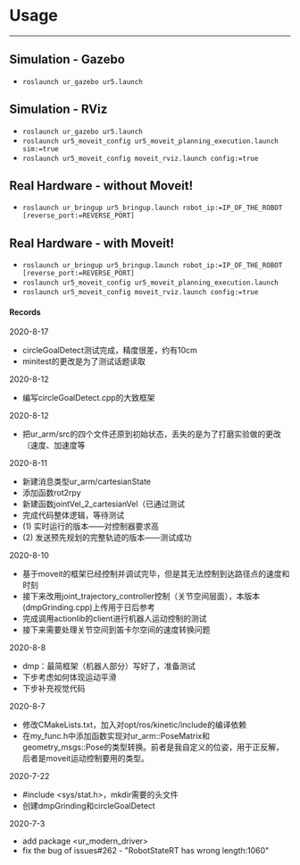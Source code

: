 # Usage

---


## Simulation - Gazebo

- ```roslaunch ur_gazebo ur5.launch```


## Simulation - RViz

- ```roslaunch ur_gazebo ur5.launch```
- ```roslaunch ur5_moveit_config ur5_moveit_planning_execution.launch sim:=true```
- ```roslaunch ur5_moveit_config moveit_rviz.launch config:=true```


## Real Hardware - without Moveit!

- ```roslaunch ur_bringup ur5_bringup.launch robot_ip:=IP_OF_THE_ROBOT [reverse_port:=REVERSE_PORT]```


## Real Hardware - with Moveit!

- ```roslaunch ur_bringup ur5_bringup.launch robot_ip:=IP_OF_THE_ROBOT [reverse_port:=REVERSE_PORT]```
- ```roslaunch ur5_moveit_config ur5_moveit_planning_execution.launch```
- ```roslaunch ur5_moveit_config moveit_rviz.launch config:=true```




#### Records
2020-8-17
- circleGoalDetect测试完成，精度很差，约有10cm
- minitest的更改是为了测试话题读取

2020-8-12
- 编写circleGoalDetect.cpp的大致框架

2020-8-12
- 把ur_arm/src的四个文件还原到初始状态，丢失的是为了打磨实验做的更改（速度、加速度等

2020-8-11
- 新建消息类型ur_arm/cartesianState
- 添加函数rot2rpy
- 新建函数jointVel_2_cartesianVel（已通过测试
- 完成代码整体逻辑，等待测试
- (1) 实时运行的版本——对控制器要求高
- (2) 发送预先规划的完整轨迹的版本——测试成功

2020-8-10
- 基于moveit的框架已经控制并调试完毕，但是其无法控制到达路径点的速度和时刻
- 接下来改用joint_trajectory_controller控制（关节空间层面），本版本(dmpGrinding.cpp)上传用于日后参考
- 完成调用actionlib的client进行机器人运动控制的测试
- 接下来需要处理关节空间到笛卡尔空间的速度转换问题

2020-8-8
- dmp：最简框架（机器人部分）写好了，准备测试
- 下步考虑如何体现运动平滑
- 下步补充视觉代码

2020-8-7
- 修改CMakeLists.txt，加入对opt/ros/kinetic/include的编译依赖
- 在my_func.h中添加函数实现对ur_arm::PoseMatrix和geometry_msgs::Pose的类型转换。前者是我自定义的位姿，用于正反解，后者是moveit运动控制要用的类型。

2020-7-22
- #include <sys/stat.h>，mkdir需要的头文件
- 创建dmpGrinding和circleGoalDetect

2020-7-3
- add package <ur_modern_driver>
- fix the bug of issues#262 - "RobotStateRT has wrong length:1060"
